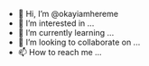 - 👋 Hi, I’m @okayiamhereme
- 👀 I’m interested in ...
- 🌱 I’m currently learning ...
- 💞️ I’m looking to collaborate on ...
- 📫 How to reach me ...

<!---
okayiamhereme/okayiamhereme is a ✨ special ✨ repository because its `README.md` (this file) appears on your GitHub profile.
You can click the Preview link to take a look at your changes.
--->
